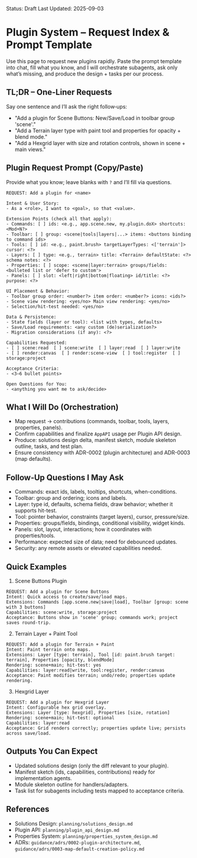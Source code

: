 Status: Draft
Last Updated: 2025-09-03

# Plugin System – Request Index & Prompt Template

Use this page to request new plugins rapidly. Paste the prompt template into chat, fill what you know, and I will orchestrate subagents, ask only what’s missing, and produce the design + tasks per our process.

## TL;DR – One-Liner Requests

Say one sentence and I’ll ask the right follow‑ups:
- "Add a plugin for Scene Buttons: New/Save/Load in toolbar group 'scene'."
- "Add a Terrain layer type with paint tool and properties for opacity + blend mode."
- "Add a Hexgrid layer with size and rotation controls, shown in scene + main views."

## Plugin Request Prompt (Copy/Paste)

Provide what you know; leave blanks with `?` and I’ll fill via questions.

```
REQUEST: Add a plugin for <name>

Intent & User Story:
- As a <role>, I want to <goal>, so that <value>.

Extension Points (check all that apply):
- Commands: [ ] ids: <e.g., app.scene.new, my.plugin.doX> shortcuts: <Mod+N?>
- Toolbar: [ ] group: <scene|tools|layers|...> items: <buttons binding to command ids>
- Tools: [ ] id: <e.g., paint.brush> targetLayerTypes: <['terrain']> cursor: <?>
- Layers: [ ] type: <e.g., terrain> title: <Terrain> defaultState: <?> schema notes: <?>
- Properties: [ ] scope: <scene|layer:terrain> groups/fields: <bulleted list or 'defer to custom'>
- Panels: [ ] slot: <left|right|bottom|floating> id/title: <?> purpose: <?>

UI Placement & Behavior:
- Toolbar group order: <number?> item order: <number?> icons: <ids?>
- Scene view rendering: <yes/no> Main view rendering: <yes/no>
- Selection/hit-test needed: <yes/no>

Data & Persistence:
- State fields (layer or tool): <list with types, defaults>
- Save/Load requirements: <any custom (de)serialization?>
- Migration considerations (if any): <?>

Capabilities Requested:
- [ ] scene:read  [ ] scene:write  [ ] layer:read  [ ] layer:write
- [ ] render:canvas  [ ] render:scene-view  [ ] tool:register  [ ] storage:project

Acceptance Criteria:
- <3–6 bullet points>

Open Questions for You:
- <anything you want me to ask/decide>
```

## What I Will Do (Orchestration)

- Map request → contributions (commands, toolbar, tools, layers, properties, panels).
- Confirm capabilities and finalize `AppAPI` usage per Plugin API design.
- Produce: solutions design delta, manifest sketch, module skeleton outline, tasks, and test plan.
- Ensure consistency with ADR-0002 (plugin architecture) and ADR-0003 (map defaults).

## Follow‑Up Questions I May Ask

- Commands: exact ids, labels, tooltips, shortcuts, when-conditions.
- Toolbar: group and ordering; icons and labels.
- Layer: type id, defaults, schema fields, draw behavior; whether it supports hit-test.
- Tool: pointer behavior, constraints (target layers), cursor, pressure/size.
- Properties: groups/fields, bindings, conditional visibility, widget kinds.
- Panels: slot, layout, interactions; how it coordinates with properties/tools.
- Performance: expected size of data; need for debounced updates.
- Security: any remote assets or elevated capabilities needed.

## Quick Examples

1) Scene Buttons Plugin
```
REQUEST: Add a plugin for Scene Buttons
Intent: Quick access to create/save/load maps.
Extensions: Commands [app.scene.new|save|load], Toolbar [group: scene with 3 buttons]
Capabilities: scene:write, storage:project
Acceptance: Buttons show in 'scene' group; commands work; project saves round-trip.
```

2) Terrain Layer + Paint Tool
```
REQUEST: Add a plugin for Terrain + Paint
Intent: Paint terrain onto maps.
Extensions: Layer [type: terrain], Tool [id: paint.brush target: terrain], Properties [opacity, blendMode]
Rendering: scene+main; hit-test: yes
Capabilities: layer:read|write, tool:register, render:canvas
Acceptance: Paint modifies terrain; undo/redo; properties update rendering.
```

3) Hexgrid Layer
```
REQUEST: Add a plugin for Hexgrid Layer
Intent: Configurable hex grid overlay.
Extensions: Layer [type: hexgrid], Properties [size, rotation]
Rendering: scene+main; hit-test: optional
Capabilities: layer:read
Acceptance: Grid renders correctly; properties update live; persists across save/load.
```

## Outputs You Can Expect

- Updated solutions design (only the diff relevant to your plugin).
- Manifest sketch (ids, capabilities, contributions) ready for implementation agents.
- Module skeleton outline for handlers/adapters.
- Task list for subagents including tests mapped to acceptance criteria.

## References

- Solutions Design: `planning/solutions_design.md`
- Plugin API: `planning/plugin_api_design.md`
- Properties System: `planning/properties_system_design.md`
- ADRs: `guidance/adrs/0002-plugin-architecture.md`, `guidance/adrs/0003-map-default-creation-policy.md`

